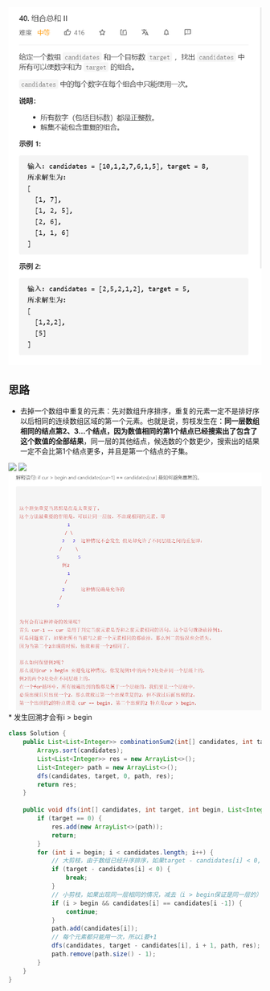 <img src="imgs/组合总和2.png">

## 思路
* 去掉一个数组中重复的元素：先对数组升序排序，重复的元素一定不是排好序以后相同的连续数组区域的第一个元素。也就是说，剪枝发生在：**同一层数组相同的结点第2、3...个结点，因为数值相同的第1个结点已经搜索出了包含了这个数值的全部结果**，同一层的其他结点，候选数的个数更少，搜索出的结果一定不会比第1个结点更多，并且是第一个结点的子集。
<img src="https://pic.leetcode-cn.com/1599718525-iXEiiy-image.png">
<img src="https://pic.leetcode-cn.com/1599716342-gGiISM-image.png">
<img src="imgs/组合总和2小剪枝说明.png">
* 发生回溯才会有i > begin


```java
class Solution {
    public List<List<Integer>> combinationSum2(int[] candidates, int target) {
        Arrays.sort(candidates);
        List<List<Integer>> res = new ArrayList<>();
        List<Integer> path = new ArrayList<>();
        dfs(candidates, target, 0, path, res);
        return res;
    }
    
    public void dfs(int[] candidates, int target, int begin, List<Integer> path, List<List<Integer>> res) {
        if (target == 0) {
            res.add(new ArrayList<>(path));
            return;
        }
        for (int i = begin; i < candidates.length; i++) {
            // 大剪枝，由于数组已经升序排序，如果target - candidates[i] < 0, 则减后面的元素也一定小于0
            if (target - candidates[i] < 0) {
                break;
            }
            // 小剪枝，如果出现同一层相同的情况，减去（i > begin保证是同一层的）
            if (i > begin && candidates[i] == candidates[i -1]) {
                continue;
            }
            path.add(candidates[i]);
            // 每个元素都只能用一次，所以i要+1
            dfs(candidates, target - candidates[i], i + 1, path, res);
            path.remove(path.size() - 1);
        }
    }
}
```